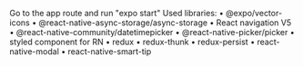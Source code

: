 Go to the app route and run "expo start"
Used libraries:
    • @expo/vector-icons 
    • @react-native-async-storage/async-storage 
    • React navigation V5 
    • @react-native-community/datetimepicker 
    • @react-native-picker/picker 
    • styled component for RN 
    • redux 
    • redux-thunk 
    • redux-persist 
    • react-native-modal 
    • react-native-smart-tip 
